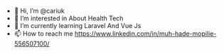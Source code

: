 - 👋 Hi, I’m @cariuk
- 👀 I’m interested in About Health Tech
- 🌱 I’m currently learning Laravel And Vue Js
- 📫 How to reach me https://www.linkedin.com/in/muh-hade-mopilie-556507100/

<!---
cariuk/cariuk is a ✨ special ✨ repository because its `README.md` (this file) appears on your GitHub profile.
You can click the Preview link to take a look at your changes.
--->
